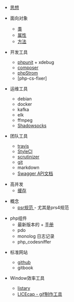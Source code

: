 
* [思想](README.md)

* 面向对象
    + [类](Object-oriented/class.md)
    + [属性](Object-oriented/attribute.md)
    + [方法](Object-oriented/method.md)

* 开发工具
    + [phpunit](phpunit/readme.md) + xdebug
    + [composer](composer/README.md)
    + [phpStrom](phpStrom/readme.md)
    + [php-cs-fixer]
    
* 运维工具
    + debian
    + docker
    + kafka
    + elk
    + ffmpeg
    + [Shadowsocks](https://i.ssvpn.me/)

* 团队工具
    + [travis](https://travis-ci.org)
    + [StyleCI](StyleCI/README.md)
    + [scrutinizer](https://scrutinizer-ci.com)
    + [git](git/README.md)
    + markdown
    + [Swagger API文档](http://www.ibm.com/developerworks/cn/web/wa-use-swagger-to-document-and-define-restful-apis/index.html)
+ 高并发
    + [缓存](https://community.qingcloud.com/topic/463/%E7%BC%93%E5%AD%98%E7%A9%BF%E9%80%8F-%E5%B9%B6%E5%8F%91%E5%92%8C%E5%A4%B1%E6%95%88-%E6%9D%A5%E8%87%AA%E4%B8%80%E7%BA%BF%E6%9E%B6%E6%9E%84%E5%B8%88%E7%9A%84%E8%A7%A3%E5%86%B3%E6%96%B9%E6%A1%88)
    
* 概念
    + [psr规范 ](https://github.com/PizzaLiu/PHP-FIG) - 尤其是prs4规范
    
+ php组件
    + 最新版本的 + [手册](php/readme.md)
    + pdo
    + monolog 日志记录
    + php_codesniffer

* 标准网站
    + [github]((https://github.com))
    + gitbook
    
* Window效率工具
    + [listary](http://www.listary.com/)
    + [LICEcap - gif制作工具](http://www.cockos.com/licecap/)